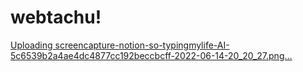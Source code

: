 # webtachu!

[Uploading screencapture-notion-so-typingmylife-AI-5c6539b2a4ae4dc4877cc192beccbcff-2022-06-14-20_20_27.png…]()
